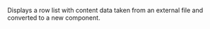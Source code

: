 Displays a row list with content data taken from an external file and converted to a new component. 
<img scr="screenshot.jpg">